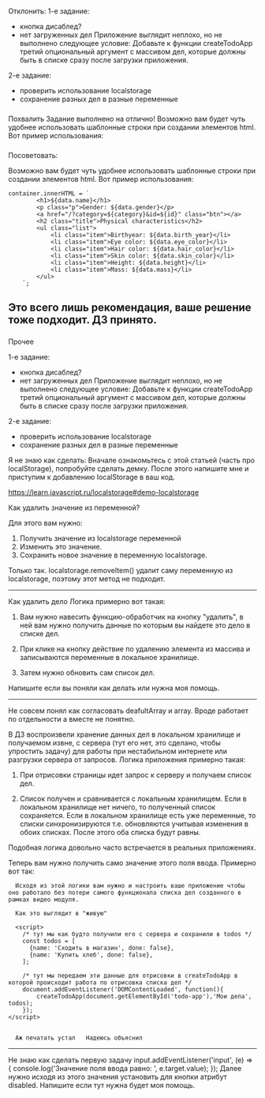 ###
Отклонить:
1-е задание:
- кнопка дисаблед?
- нет загруженных дел
    Приложение выглядит неплохо, но не выполнено следующее условие:
    Добавьте к функции createTodoApp третий опциональный аргумент с массивом дел, которые должны быть в списке сразу после загрузки приложения.

2-е задание:
- проверить использование localstorage
- сохранение разных дел в разные переменные

###
Похвалить
Задание выполнено на отлично! Возможно вам будет чуть удобнее использовать шаблонные строки при создании элементов html. Вот пример использования:

###
Посоветовать:

Возможно вам будет чуть удобнее использовать шаблонные строки при создании элементов html. Вот пример использования:

```
container.innerHTML = `
        <h1>${data.name}</h1>
        <p class="p">Gender: ${data.gender}</p>
        <a href="/?category=${category}&id=${id}" class="btn"></a>
        <h2 class="title">Physical characteristics</h2>
        <ul class="list">
            <li class="item">Birthyear: ${data.birth_year}</li>
            <li class="item">Eye color: ${data.eye_color}</li>
            <li class="item">Hair color: ${data.hair_color}</li>
            <li class="item">Skin color: ${data.skin_color}</li>
            <li class="item">Height: ${data.height}</li>
            <li class="item">Mass: ${data.mass}</li>
        </ul>
    `;
```
Это всего лишь рекомендация, ваше решение тоже подходит. ДЗ принято.
---


###
Прочее

1-е задание:
- кнопка дисаблед?
- нет загруженных дел
    Приложение выглядит неплохо, но не выполнено следующее условие:
    Добавьте к функции createTodoApp третий опциональный аргумент с массивом дел, которые должны быть в списке сразу после загрузки приложения.

2-е задание:
- проверить использование localstorage
- сохранение разных дел в разные переменные



Я не знаю как сделать:
  Вначале ознакомьтесь с этой статьей (часть про localStorage), попробуйте сделать демку. После этого напишите мне и приступим к добавлению localStorage в ваш код.

  https://learn.javascript.ru/localstorage#demo-localstorage


Как удалить значение из переменной?

  Для этого вам нужно:

  1. Получить значение из localstorage переменной
  2. Изменить это значение.
  3. Сохранить новое значение в переменную localstorage.

  Только так. localstorage.removeItem() удалит саму переменную из localstorage, поэтому этот метод не подходит.

---
Как удалить дело
  Логика примерно вот такая:

  1. Вам нужно навесить функцию-обработчик на кнопку "удалить", в ней вам нужно получить данные по которым вы найдете это дело в списке дел.

  2. При клике на кнопку действие по удалению элемента из массива и записываются переменные в локальное хранилище.

  3. Затем нужно обновить сам список дел.

  Напишите если вы поняли как делать или нужна моя помощь.

---
Не совсем понял как согласовать deafultArray и array. Вроде работает по отдельности а вместе не понятно.

  В ДЗ воспроизвели хранение данных дел в локальном хранилище и получаемом извне, с сервера (тут его нет, это сделано, чтобы упростить задачу) для работы при нестабильном интернете или разгрузки сервера от запросов. Логика  приложения примерно такая:

  1. При отрисовки страницы идет запрос к серверу и получаем список дел.

  2. Список получен и сравнивается с локальным хранилищем. Если в локальном хранилище нет ничего, то полученный список сохраняется. Если в локальном хранилище есть уже переменные, то списки синхронизируются т.е. обновляются учитывая изменения в обоих списках. После этого оба списка будут равны.

  Подобная логика довольно часто встречается в реальных приложениях.

  Теперь вам нужно получить само значение этого поля ввода. Примерно вот так:

      Исходя из этой логики вам нужно и настроить ваше приложение чтобы оно работало без потери самого функционала списка дел созданного в рамках видео модуля.

      Как это выглядит в "живую"

      <script>
        /* тут мы как будто получили его с сервера и сохранили в todos */
        const todos = [
          {name: 'Сходить в магазин', done: false},
          {name: 'Купить хлеб', done: false},
        ];

        /* тут мы передаем эти данные для отрисовки в createTodoApp в которой происходит работа по отрисовка списка дел */
        document.addEventListener('DOMContentLoaded', function(){
            createTodoApp(document.getElementById('todo-app'),'Мои дела', todos);
        });
    </script>


      Аж печатать устал   Надеюсь объяснил
---
Не знаю как сделать первую задачу
  input.addEventListener('input', (e) => {
    console.log('Значение поля ввода равно: ', e.target.value);
  });
  Далее нужно исходя из этого значения установить для кнопки атрибут disabled. Напишите если тут нужна будет моя помощь.  
